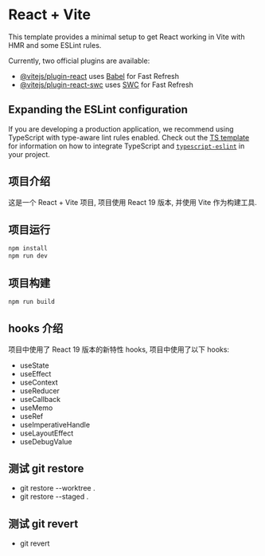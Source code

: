 # React + Vite

This template provides a minimal setup to get React working in Vite with HMR and some ESLint rules.

Currently, two official plugins are available:

- [@vitejs/plugin-react](https://github.com/vitejs/vite-plugin-react/blob/main/packages/plugin-react) uses [Babel](https://babeljs.io/) for Fast Refresh
- [@vitejs/plugin-react-swc](https://github.com/vitejs/vite-plugin-react/blob/main/packages/plugin-react-swc) uses [SWC](https://swc.rs/) for Fast Refresh

## Expanding the ESLint configuration

If you are developing a production application, we recommend using TypeScript with type-aware lint rules enabled. Check out the [TS template](https://github.com/vitejs/vite/tree/main/packages/create-vite/template-react-ts) for information on how to integrate TypeScript and [`typescript-eslint`](https://typescript-eslint.io) in your project.

## 项目介绍

这是一个 React + Vite 项目, 项目使用 React 19 版本, 并使用 Vite 作为构建工具.

## 项目运行

```bash
npm install
npm run dev
```

## 项目构建

```bash
npm run build
```

## hooks 介绍

项目中使用了 React 19 版本的新特性 hooks, 项目中使用了以下 hooks:

- useState
- useEffect
- useContext
- useReducer
- useCallback
- useMemo
- useRef
- useImperativeHandle
- useLayoutEffect
- useDebugValue

## 测试 git restore

- git restore --worktree .
- git restore --staged .

## 测试 git revert

- git revert <commit>
